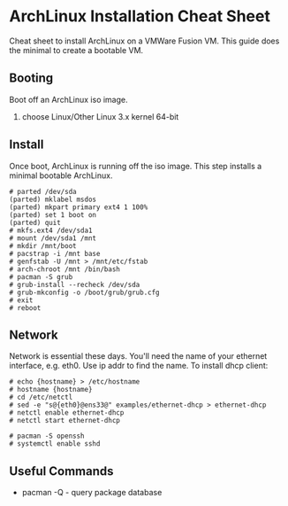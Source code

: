 # ArchLinux Installation Cheat Sheet

Cheat sheet to install ArchLinux on a VMWare Fusion VM. This guide
does the minimal to create a bootable VM.

## Booting

Boot off an ArchLinux iso image.

1. choose Linux/Other Linux 3.x kernel 64-bit

## Install

Once boot, ArchLinux is running off the iso image. This step installs a 
minimal bootable ArchLinux.

```
# parted /dev/sda
(parted) mklabel msdos
(parted) mkpart primary ext4 1 100%
(parted) set 1 boot on
(parted) quit
# mkfs.ext4 /dev/sda1
# mount /dev/sda1 /mnt
# mkdir /mnt/boot
# pacstrap -i /mnt base
# genfstab -U /mnt > /mnt/etc/fstab
# arch-chroot /mnt /bin/bash
# pacman -S grub
# grub-install --recheck /dev/sda
# grub-mkconfig -o /boot/grub/grub.cfg
# exit
# reboot
```

## Network
Network is essential these days. You'll need the name of your ethernet interface, e.g. eth0.
Use ip addr to find the name.  To install dhcp client:

```
# echo {hostname} > /etc/hostname
# hostname {hostname}
# cd /etc/netctl
# sed -e "s@{eth0}@ens33@" examples/ethernet-dhcp > ethernet-dhcp
# netctl enable ethernet-dhcp
# netctl start ethernet-dhcp

# pacman -S openssh
# systemctl enable sshd
```



## Useful Commands

+ pacman -Q - query package database
